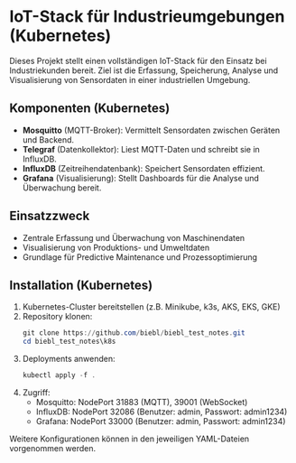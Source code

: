 # IoT-Stack für Industrieumgebungen (Kubernetes)

Dieses Projekt stellt einen vollständigen IoT-Stack für den Einsatz bei Industriekunden bereit. Ziel ist die Erfassung, Speicherung, Analyse und Visualisierung von Sensordaten in einer industriellen Umgebung.

## Komponenten (Kubernetes)
- **Mosquitto** (MQTT-Broker): Vermittelt Sensordaten zwischen Geräten und Backend.
- **Telegraf** (Datenkollektor): Liest MQTT-Daten und schreibt sie in InfluxDB.
- **InfluxDB** (Zeitreihendatenbank): Speichert Sensordaten effizient.
- **Grafana** (Visualisierung): Stellt Dashboards für die Analyse und Überwachung bereit.

## Einsatzzweck
- Zentrale Erfassung und Überwachung von Maschinendaten
- Visualisierung von Produktions- und Umweltdaten
- Grundlage für Predictive Maintenance und Prozessoptimierung

## Installation (Kubernetes)
1. Kubernetes-Cluster bereitstellen (z.B. Minikube, k3s, AKS, EKS, GKE)
2. Repository klonen:
   ```powershell
   git clone https://github.com/biebl/biebl_test_notes.git
   cd biebl_test_notes\k8s
   ```
3. Deployments anwenden:
   ```powershell
   kubectl apply -f .
   ```
4. Zugriff:
   - Mosquitto: NodePort 31883 (MQTT), 39001 (WebSocket)
   - InfluxDB: NodePort 32086 (Benutzer: admin, Passwort: admin1234)
   - Grafana: NodePort 33000 (Benutzer: admin, Passwort: admin1234)

Weitere Konfigurationen können in den jeweiligen YAML-Dateien vorgenommen werden.
